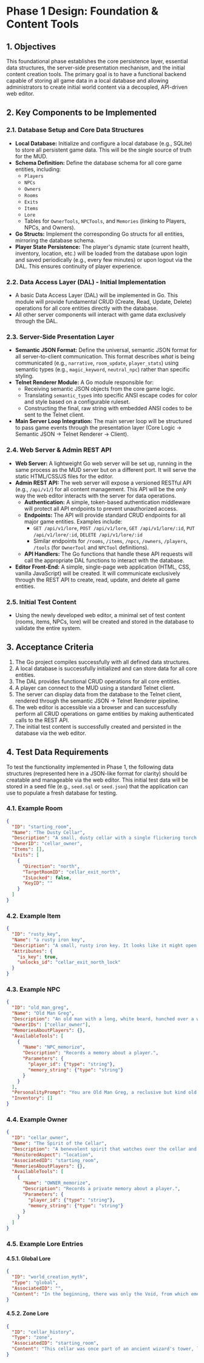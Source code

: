 # Phase 1 Design: Foundation & Content Tools

## 1. Objectives

This foundational phase establishes the core persistence layer, essential data structures, the server-side presentation mechanism, and the initial content creation tools. The primary goal is to have a functional backend capable of storing all game data in a local database and allowing administrators to create initial world content via a decoupled, API-driven web editor.

## 2. Key Components to be Implemented

### 2.1. Database Setup and Core Data Structures

*   **Local Database:** Initialize and configure a local database (e.g., SQLite) to store all persistent game data. This will be the single source of truth for the MUD.
*   **Schema Definition:** Define the database schema for all core game entities, including:
    *   `Players`
    *   `NPCs`
    *   `Owners`
    *   `Rooms`
    *   `Exits`
    *   `Items`
    *   `Lore`
    *   Tables for `OwnerTools`, `NPCTools`, and `Memories` (linking to Players, NPCs, and Owners).
*   **Go Structs:** Implement the corresponding Go structs for all entities, mirroring the database schema.
*   **Player State Persistence:** The player's dynamic state (current health, inventory, location, etc.) will be loaded from the database upon login and saved periodically (e.g., every few minutes) or upon logout via the DAL. This ensures continuity of player experience.

### 2.2. Data Access Layer (DAL) - Initial Implementation

*   A basic Data Access Layer (DAL) will be implemented in Go. This module will provide fundamental CRUD (Create, Read, Update, Delete) operations for all core entities directly with the database.
*   All other server components will interact with game data exclusively through the DAL.

### 2.3. Server-Side Presentation Layer

*   **Semantic JSON Format:** Define the universal, semantic JSON format for all server-to-client communication. This format describes *what* is being communicated (e.g., `narrative`, `room_update`, `player_stats`) using semantic types (e.g., `magic_keyword`, `neutral_npc`) rather than specific styling.
*   **Telnet Renderer Module:** A Go module responsible for:
    *   Receiving semantic JSON objects from the core game logic.
    *   Translating `semantic_type`s into specific ANSI escape codes for color and style based on a configurable ruleset.
    *   Constructing the final, raw string with embedded ANSI codes to be sent to the Telnet client.
*   **Main Server Loop Integration:** The main server loop will be structured to pass game events through the presentation layer (Core Logic -> Semantic JSON -> Telnet Renderer -> Client).

### 2.4. Web Server & Admin REST API

*   **Web Server:** A lightweight Go web server will be set up, running in the same process as the MUD server but on a different port. It will serve the static HTML/CSS/JS files for the editor.
*   **Admin REST API:** The web server will expose a versioned RESTful API (e.g., `/api/v1/`) for all content management. This API will be the *only* way the web editor interacts with the server for data operations.
    *   **Authentication:** A simple, token-based authentication middleware will protect all API endpoints to prevent unauthorized access.
    *   **Endpoints:** The API will provide standard CRUD endpoints for all major game entities. Examples include:
        *   `GET /api/v1/lore`, `POST /api/v1/lore`, `GET /api/v1/lore/:id`, `PUT /api/v1/lore/:id`, `DELETE /api/v1/lore/:id`
        *   Similar endpoints for `/rooms`, `/items`, `/npcs`, `/owners`, `/players`, `/tools` (for `OwnerTool` and `NPCTool` definitions).
    *   **API Handlers:** The Go functions that handle these API requests will call the appropriate DAL functions to interact with the database.
*   **Editor Front-End:** A simple, single-page web application (HTML, CSS, vanilla JavaScript) will be created. It will communicate exclusively through the REST API to create, read, update, and delete all game entities.

### 2.5. Initial Test Content

*   Using the newly developed web editor, a minimal set of test content (rooms, items, NPCs, lore) will be created and stored in the database to validate the entire system.

## 3. Acceptance Criteria

1.  The Go project compiles successfully with all defined data structures.
2.  A local database is successfully initialized and can store data for all core entities.
3.  The DAL provides functional CRUD operations for all core entities.
4.  A player can connect to the MUD using a standard Telnet client.
5.  The server can display data from the database to the Telnet client, rendered through the semantic JSON -> Telnet Renderer pipeline.
6.  The web editor is accessible via a browser and can successfully perform all CRUD operations on game entities by making authenticated calls to the REST API.
7.  The initial test content is successfully created and persisted in the database via the web editor.

## 4. Test Data Requirements

To test the functionality implemented in Phase 1, the following data structures (represented here in a JSON-like format for clarity) should be creatable and manageable via the web editor. This initial test data will be stored in a seed file (e.g., `seed.sql` or `seed.json`) that the application can use to populate a fresh database for testing.

### 4.1. Example Room

```json
{
  "ID": "starting_room",
  "Name": "The Dusty Cellar",
  "Description": "A small, dusty cellar with a single flickering torch. The air is damp and smells of old earth. A wooden door leads north.",
  "OwnerID": "cellar_owner",
  "Items": [],
  "Exits": [
    {
      "Direction": "north",
      "TargetRoomID": "cellar_exit_north",
      "IsLocked": false,
      "KeyID": ""
    }
  ]
}
```

### 4.2. Example Item

```json
{
  "ID": "rusty_key",
  "Name": "a rusty iron key",
  "Description": "A small, rusty iron key. It looks like it might open an old lock.",
  "Attributes": {
    "is_key": true,
    "unlocks_id": "cellar_exit_north_lock"
  }
}
```

### 4.3. Example NPC

```json
{
  "ID": "old_man_greg",
  "Name": "Old Man Greg",
  "Description": "An old man with a long, white beard, hunched over a workbench.",
  "OwnerIDs": ["cellar_owner"],
  "MemoriesAboutPlayers": {},
  "AvailableTools": [
    {
      "Name": "NPC_memorize",
      "Description": "Records a memory about a player.",
      "Parameters": {
        "player_id": {"type": "string"},
        "memory_string": {"type": "string"}
      }
    }
  ],
  "PersonalityPrompt": "You are Old Man Greg, a reclusive but kind old man who lives in the cellar. You are wary of strangers but will help those who seem genuine. You are very knowledgeable about local history.",
  "Inventory": []
}
```

### 4.4. Example Owner

```json
{
  "ID": "cellar_owner",
  "Name": "The Spirit of the Cellar",
  "Description": "A benevolent spirit that watches over the cellar and its inhabitants.",
  "MonitoredAspect": "location",
  "AssociatedID": "starting_room",
  "MemoriesAboutPlayers": {},
  "AvailableTools": [
    {
      "Name": "OWNER_memorize",
      "Description": "Records a private memory about a player.",
      "Parameters": {
        "player_id": {"type": "string"},
        "memory_string": {"type": "string"}
      }
    }
  ]
}
```

### 4.5. Example Lore Entries

#### 4.5.1. Global Lore

```json
{
  "ID": "world_creation_myth",
  "Type": "global",
  "AssociatedID": "",
  "Content": "In the beginning, there was only the Void, from which emerged the Twin Dragons, Ignis and Aqua. They wove the fabric of reality, creating the lands of Aerthos and the celestial spheres. Their eternal dance maintains the balance of magic and life."
}
```

#### 4.5.2. Zone Lore

```json
{
  "ID": "cellar_history",
  "Type": "zone",
  "AssociatedID": "starting_room",
  "Content": "This cellar was once part of an ancient wizard's tower, long since crumbled to dust. Whispers say the wizard's spirit still lingers, protecting forgotten secrets."
}
```